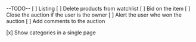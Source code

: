 --TODO--
[ ] Listing
    [ ] Delete products from watchlist
    [ ] Bid on the item
    [ ] Close the auction if the user is the owner
    [ ] Alert the user who won the auction
    [ ] Add comments to the auction

[x] Show categories in a single page
